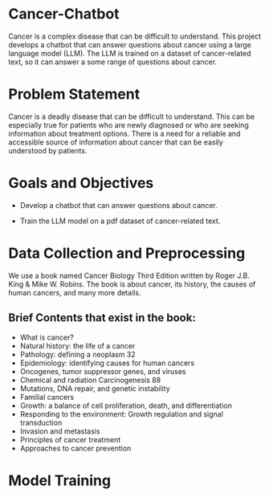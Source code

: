 # Cancer-Chatbot
Cancer is a complex disease that can be difficult to understand. This project develops a chatbot that can answer questions about cancer using a large language model (LLM). The LLM is trained on a dataset of cancer-related text, so it can answer a some range of questions about cancer.

# Problem Statement
Cancer is a deadly disease that can be difficult to understand. This can be especially true for patients who are newly diagnosed or who are seeking information about treatment options. There is a need for a reliable and accessible source of information about cancer that can be easily understood by patients.
# Goals and Objectives
* Develop a chatbot that can answer questions about cancer.

* Train the LLM model on a pdf dataset of cancer-related text.

# Data Collection and Preprocessing
We use a book named Cancer Biology Third Edition written by Roger J.B. King & Mike W. Robins. The book is about cancer, its history, the causes of human cancers, and many more details.

## Brief Contents that exist in the book:

* What is cancer?
* Natural history: the life of a cancer
* Pathology: defining a neoplasm 32
* Epidemiology: identifying causes for human cancers
* Oncogenes, tumor suppressor genes, and viruses
* Chemical and radiation Carcinogenesis 88
* Mutations, DNA repair, and genetic instability
* Familial cancers
* Growth: a balance of cell proliferation, death, and differentiation
* Responding to the environment: Growth regulation and signal transduction
* Invasion and metastasis
* Principles of cancer treatment
* Approaches to cancer prevention

# Model Training





